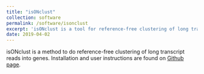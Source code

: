 ```yaml
---
title: "isONclust"
collection: software
permalink: /software/isonclust
excerpt: 'isONclust is a tool for reference-free clustering of long transcript reads into genes.'
date: 2019-04-02
---
```

isONclust is a method to do reference-free clustering of long transcript reads into genes. Installation and user instructions are found on [Github page](https://github.com/ksahlin/isONclust).

